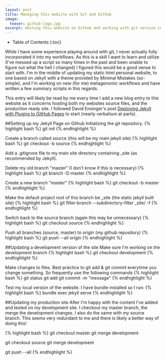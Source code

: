 ```yaml
---
layout: post
title: Managing this website with Git and Github
image:
  teaser: github-logo.jpg
excerpt: Hosting this website on Github and working with git version control.
---
```

* Table of Contents
{:toc}

While I have some experience playing around with git, I never actually fully incorporated it into my workflows. As this is a skill I want to learn and utilize (I've messed up a script so many times in the past and been unable to figure out what the hell I changed) I figured this would be a good venue to start with. I'm in the middle of updating my static html personal website, to one based on Jekyll with a theme provided by Minimal Mistakes (so-simple), and I'm working on new (for me) metagenomic workflows and have written a few summary scripts in this regards.

This entry will likely be read by me every time I add a new blog entry to this website as it concerns hosting both my websites source files, and the production ready site. I followed David Ensinger's post [Deploying Jekyll with Plugins to GitHub Pages](http://davidensinger.com/2013/04/deploying-jekyll-to-github-pages/) to start (nearly verbatium at parts).

##Setting up my Jekyll Page on Github
Initializing the git repository.
{% highlight bash %}
git init
{% endhighlight %}

Create a branch called source (this will be my main jekyll site)
{% highlight bash %}
git checkout -b source
{% endhighlight %}

Add a .gitignore file to my main site directory containing _site (as recommended by Jekyll).

Delete my old branch "master" (I don't know if this is necessary)
{% highlight bash %}
git branch -D master
{% endhighlight %}

Create a new branch "master" 
{% highlight bash %}
git checkout -b master
{% endhighlight %}

Make the default project root of this branch be _site (the static jekyll built site)
{% highlight bash %}
git filter-branch --subdirectory-filter _site/ -f
{% endhighlight %}

Switch back to the source branch (again this may be unnecessary)
{% highlight bash %}
git checkout source
{% endhighlight %}

Push all branches (source, master) to origin (my github repository)
{% highlight bash %}
git push --all origin
{% endhighlight %}

##Updating a development version of the site
Make sure I'm working on the development branch
{% highlight bash %}
git checkout development
{% endhighlight %}

Make changes to files. Best practice to git add & git commit everytime you change something. So frequently use the following commands
{% highlight bash %}
git status
git add <file>
git commit -m "message"
{% endhighlight %}

Test my local version of the website. I have bundle installed so I run:
{% highlight bash %}
bundle exec jekyll serve
{% endhighlight %}


##Updating my production site
After I'm happy with the content I've added and tested on my development site. I checkout my master branch, the merge the development changes. I also do the same with my source branch. This seems very redundant to me and there is likely a better way of doing this!

{% highlight bash %}
git checkout master
git merge development

git checkout source
git merge development

git push --all
{% endhighlight %}

